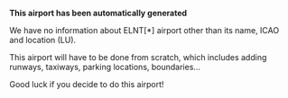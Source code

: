 **This airport has been automatically generated**

We have no information about ELNT[*] airport other than its name, ICAO and location (LU).

This airport will have to be done from scratch, which includes adding runways, taxiways, parking locations, boundaries...

Good luck if you decide to do this airport!